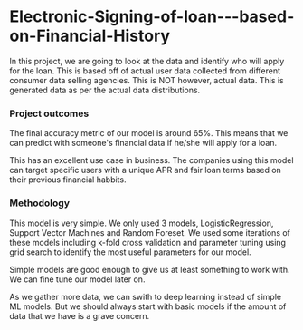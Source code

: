 # Electronic-Signing-of-loan---based-on-Financial-History

In this project, we are going to look at the data and identify who will apply for the loan. This is based off of actual user data collected from different consumer data selling agencies. This is NOT however, actual data. This is generated data as per the actual data distributions.

### Project outcomes

The final accuracy metric of our model is around 65%. This means that we can predict with someone's financial data if he/she will apply for a loan.

This has an excellent use case in business. The companies using this model can target specific users with a unique APR and fair loan terms based on their previous financial habbits.

### Methodology

This model is very simple. We only used 3 models, LogisticRegression, Support Vector Machines and Random Foreset. We used some iterations of these models including k-fold cross validation and parameter tuning using grid search to identify the most useful parameters for our model.

Simple models are good enough to give us at least something to work with. We can fine tune our model later on.

As we gather more data, we can swith to deep learning instead of simple ML models. But we should always start with basic models if the amount of data that we have is a grave concern.

